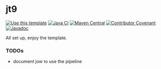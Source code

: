 # jt9

[![Use this template](https://img.shields.io/badge/from-java--library--template-brightgreen?logo=dropbox)](https://github.com/thriving-dev/java-library-template/generate)
[![Java CI](https://github.com/kjoivmasopkpaoksd/jt9/actions/workflows/1.pipeline.yml/badge.svg)](https://github.com/kjoivmasopkpaoksd/jt9/actions/workflows/1.pipeline.yml)
[![Maven Central](https://img.shields.io/maven-central/v/org.acme/fancy-library-name.svg)](https://central.sonatype.com/artifact/org.acme/fancy-library-name)
[![Contributor Covenant](https://img.shields.io/badge/Contributor%20Covenant-2.1-4baaaa.svg)](CODE_OF_CONDUCT.md)
[![Javadoc](https://img.shields.io/badge/JavaDoc-Online-green)](https://kjoivmasopkpaoksd.github.io/jt9/javadoc/current)

All set up, enjoy the template.

### TODOs
- document jow to use the pipeline
